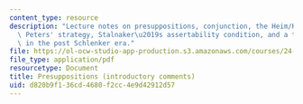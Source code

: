 ```yaml
---
content_type: resource
description: "Lecture notes on presuppositions, conjunction, the Heim/Kartunnen strategy,\
  \ Peters' strategy, Stalnaker\u2019s assertability condition, and a trivalent system\
  \ in the post Schlenker era."
file: https://ol-ocw-studio-app-production.s3.amazonaws.com/courses/24-954-pragmatics-in-linguistic-theory-spring-2010/d820b9f136cd4680f2cc4e9d42912d57_MIT24_954S10_lec06.pdf
file_type: application/pdf
resourcetype: Document
title: Presuppositions (introductory comments)
uid: d820b9f1-36cd-4680-f2cc-4e9d42912d57
---
```


